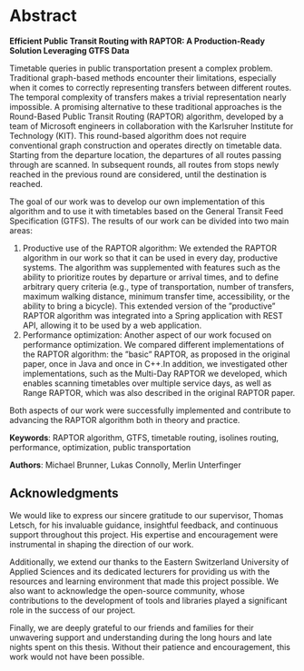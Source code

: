 # Abstract

**Efficient Public Transit Routing with RAPTOR: A Production-Ready Solution Leveraging GTFS Data**

Timetable queries in public transportation present a complex problem. Traditional graph-based methods encounter their
limitations, especially when it comes to correctly representing transfers between different routes. The temporal
complexity of transfers makes a trivial representation nearly impossible. A promising alternative to these traditional
approaches is the Round-Based Public Transit Routing (RAPTOR) algorithm, developed by a team of Microsoft engineers in
collaboration with the Karlsruher Institute for Technology (KIT). This round-based algorithm does not require
conventional graph construction and operates directly on timetable data. Starting from the departure location, the
departures of all routes passing through are scanned. In subsequent rounds, all routes from stops newly reached in the
previous round are considered, until the destination is reached.

The goal of our work was to develop our own implementation of this algorithm and to use it with timetables based on the
General Transit Feed Specification (GTFS). The results of our work can be divided into two main areas:

1. Productive use of the RAPTOR algorithm: We extended the RAPTOR algorithm in our work so that it can be used in
   every day, productive systems. The algorithm was supplemented with features such as the ability to prioritize routes
   by departure or arrival times, and to define arbitrary query criteria (e.g., type of transportation, number of
   transfers, maximum walking distance, minimum transfer time, accessibility, or the ability to bring a bicycle). This
   extended version of the ”productive” RAPTOR algorithm was integrated into a Spring application with REST API,
   allowing it to be used by a web application.
2. Performance optimization: Another aspect of our work focused on performance optimization. We compared different
   implementations of the RAPTOR algorithm: the ”basic” RAPTOR, as proposed in the original paper, once in Java and once
   in C++.In addition, we investigated other implementations, such as the Multi-Day RAPTOR we developed, which enables
   scanning timetables over multiple service days, as well as Range RAPTOR, which was also described in the original
   RAPTOR paper.

Both aspects of our work were successfully implemented and contribute to advancing the RAPTOR algorithm both in theory
and practice.

**Keywords**: RAPTOR algorithm, GTFS, timetable routing, isolines routing, performance, optimization, public
transportation

**Authors**: Michael Brunner, Lukas Connolly, Merlin Unterfinger

## Acknowledgments

We would like to express our sincere gratitude to our supervisor, Thomas Letsch, for his invaluable guidance, insightful
feedback, and continuous support throughout this project. His expertise and encouragement were instrumental in shaping
the direction of our work.

Additionally, we extend our thanks to the Eastern Switzerland University of Applied Sciences and its dedicated lecturers
for providing us with the resources and learning environment that made this project possible. We also want to
acknowledge the open-source community, whose contributions to the development of tools and libraries played a
significant role in the success of our project.

Finally, we are deeply grateful to our friends and families for their unwavering support and understanding during the
long hours and late nights spent on this thesis. Without their patience and encouragement, this work would not have been
possible.
